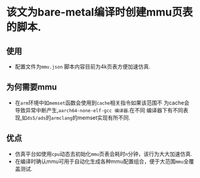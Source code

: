 # 该文为bare-metal编译时创建mmu页表的脚本.

## 使用  
+ 配置文件为`mmu.json` 脚本内容目前为4k页表方便加速仿真.

## 为何需要mmu  
+ 在`arm`环境中如`memset`函数会使用到`cache`相关指令如果该范围不
  为cache会导致异常中断产生,`aarch64-none-elf-gcc 编译器`.在不同
  编译器下有不同表现,如`ds5/ads`的`armclang`的memset实现有所不同.  
  
## 优点  
+ 仿真平台如使用`cpu`动态去初始化`mmu`页表会耗时`n`分钟，该行为大大加速仿真.  
+ 在编译时确认mmu可用于自动化生成各种mmu配置组合，便于大范围`mmu`全覆盖测试. 
 
